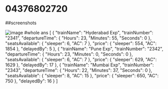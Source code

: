 # 04376802720
##screenshots

![image](https://github.com/priyalj52/04376802720/assets/94099575/dc8a59e1-dda0-4dc2-bb36-85222b5b3278)
#whole ans
     [
    {
        "trainName": "Hyderabad Exp",
        "trainNumber": "2341",
        "departureTime": {
            "Hours": 23,
            "Minutes": 55,
            "Seconds": 0
        },
        "seatsAvailable": {
            "sleeper": 6,
            "AC": 7
        },
        "price": {
            "sleeper": 554,
            "AC": 1854
        },
        "delayedBy": 5
    },
    {
        "trainName": "Pune Exp",
        "trainNumber": "2342",
        "departureTime": {
            "Hours": 23,
            "Minutes": 0,
            "Seconds": 0
        },
        "seatsAvailable": {
            "sleeper": 6,
            "AC": 7
        },
        "price": {
            "sleeper": 629,
            "AC": 1629
        },
        "delayedBy": 17
    },
    {
        "trainName": "Mumbai Exp",
        "trainNumber": "2343",
        "departureTime": {
            "Hours": 22,
            "Minutes": 37,
            "Seconds": 0
        },
        "seatsAvailable": {
            "sleeper": 8,
            "AC": 15
        },
        "price": {
            "sleeper": 650,
            "AC": 750
        },
        "delayedBy": 16
    }
]


